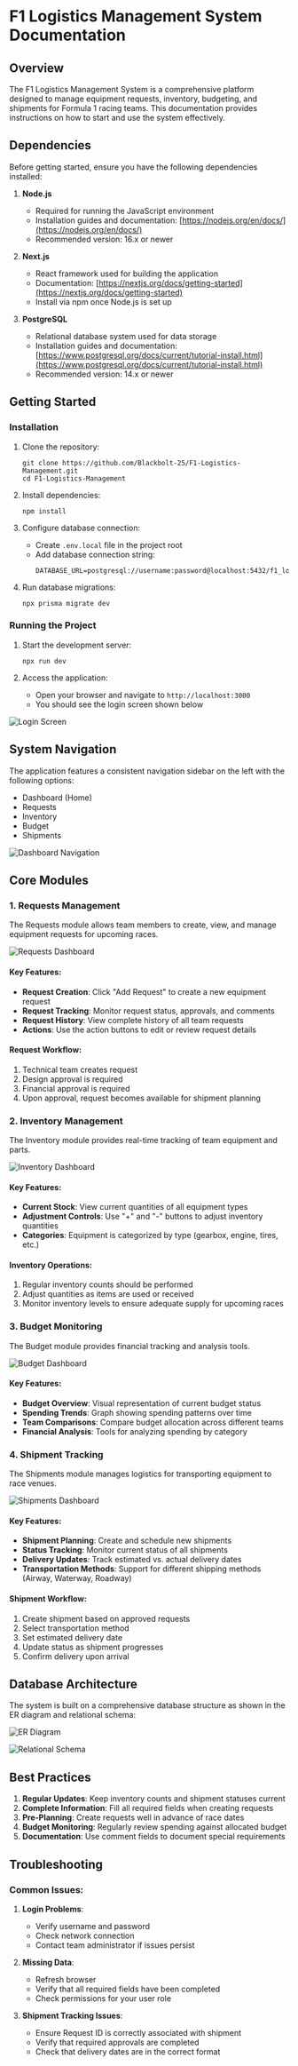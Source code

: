 # F1 Logistics Management System Documentation

## Overview

The F1 Logistics Management System is a comprehensive platform designed to manage equipment requests, inventory, budgeting, and shipments for Formula 1 racing teams. This documentation provides instructions on how to start and use the system effectively.

## Dependencies

Before getting started, ensure you have the following dependencies installed:

1. **Node.js**
   - Required for running the JavaScript environment
   - Installation guides and documentation: [https://nodejs.org/en/docs/](https://nodejs.org/en/docs/)
   - Recommended version: 16.x or newer

2. **Next.js**
   - React framework used for building the application
   - Documentation: [https://nextjs.org/docs/getting-started](https://nextjs.org/docs/getting-started)
   - Install via npm once Node.js is set up

3. **PostgreSQL**
   - Relational database system used for data storage
   - Installation guides and documentation: [https://www.postgresql.org/docs/current/tutorial-install.html](https://www.postgresql.org/docs/current/tutorial-install.html)
   - Recommended version: 14.x or newer

## Getting Started

### Installation

1. Clone the repository:
   ```
   git clone https://github.com/Blackbolt-25/F1-Logistics-Management.git
   cd F1-Logistics-Management
   ```

2. Install dependencies:
   ```
   npm install
   ```

3. Configure database connection:
   - Create `.env.local` file in the project root
   - Add database connection string:
     ```
     DATABASE_URL=postgresql://username:password@localhost:5432/f1_logistics
     ```

4. Run database migrations:
   ```
   npx prisma migrate dev
   ```

### Running the Project

1. Start the development server:
   ```
   npx run dev
   ```

2. Access the application:
   - Open your browser and navigate to `http://localhost:3000`
   - You should see the login screen shown below

![Login Screen](screenshots/login.png)

## System Navigation

The application features a consistent navigation sidebar on the left with the following options:
- Dashboard (Home)
- Requests
- Inventory
- Budget
- Shipments

![Dashboard Navigation](https://github.com/Blackbolt-25/F1-Logistics-Management/raw/main/screenshots/dashboard.png)

## Core Modules

### 1. Requests Management

The Requests module allows team members to create, view, and manage equipment requests for upcoming races.

![Requests Dashboard](https://github.com/Blackbolt-25/F1-Logistics-Management/raw/main/screenshots/requests.png)

#### Key Features:
- **Request Creation**: Click "Add Request" to create a new equipment request
- **Request Tracking**: Monitor request status, approvals, and comments
- **Request History**: View complete history of all team requests
- **Actions**: Use the action buttons to edit or review request details

#### Request Workflow:
1. Technical team creates request
2. Design approval is required
3. Financial approval is required
4. Upon approval, request becomes available for shipment planning

### 2. Inventory Management

The Inventory module provides real-time tracking of team equipment and parts.

![Inventory Dashboard](https://github.com/Blackbolt-25/F1-Logistics-Management/raw/main/screenshots/inventory.png)

#### Key Features:
- **Current Stock**: View current quantities of all equipment types
- **Adjustment Controls**: Use "+" and "-" buttons to adjust inventory quantities
- **Categories**: Equipment is categorized by type (gearbox, engine, tires, etc.)

#### Inventory Operations:
1. Regular inventory counts should be performed
2. Adjust quantities as items are used or received
3. Monitor inventory levels to ensure adequate supply for upcoming races

### 3. Budget Monitoring

The Budget module provides financial tracking and analysis tools.

![Budget Dashboard](https://github.com/Blackbolt-25/F1-Logistics-Management/raw/main/screenshots/budget.png)

#### Key Features:
- **Budget Overview**: Visual representation of current budget status
- **Spending Trends**: Graph showing spending patterns over time
- **Team Comparisons**: Compare budget allocation across different teams
- **Financial Analysis**: Tools for analyzing spending by category

### 4. Shipment Tracking

The Shipments module manages logistics for transporting equipment to race venues.

![Shipments Dashboard](https://github.com/Blackbolt-25/F1-Logistics-Management/raw/main/screenshots/shipments.png)

#### Key Features:
- **Shipment Planning**: Create and schedule new shipments
- **Status Tracking**: Monitor current status of all shipments
- **Delivery Updates**: Track estimated vs. actual delivery dates
- **Transportation Methods**: Support for different shipping methods (Airway, Waterway, Roadway)

#### Shipment Workflow:
1. Create shipment based on approved requests
2. Select transportation method
3. Set estimated delivery date
4. Update status as shipment progresses
5. Confirm delivery upon arrival

## Database Architecture

The system is built on a comprehensive database structure as shown in the ER diagram and relational schema:

![ER Diagram](https://github.com/Blackbolt-25/F1-Logistics-Management/raw/main/screenshots/er-diagram.png)

![Relational Schema](https://github.com/Blackbolt-25/F1-Logistics-Management/raw/main/screenshots/relational-schema.png)

## Best Practices

1. **Regular Updates**: Keep inventory counts and shipment statuses current
2. **Complete Information**: Fill all required fields when creating requests
3. **Pre-Planning**: Create requests well in advance of race dates
4. **Budget Monitoring**: Regularly review spending against allocated budget
5. **Documentation**: Use comment fields to document special requirements

## Troubleshooting

### Common Issues:

1. **Login Problems**:
   - Verify username and password
   - Check network connection
   - Contact team administrator if issues persist

2. **Missing Data**:
   - Refresh browser
   - Verify that all required fields have been completed
   - Check permissions for your user role

3. **Shipment Tracking Issues**:
   - Ensure Request ID is correctly associated with shipment
   - Verify that required approvals are completed
   - Check that delivery dates are in the correct format
